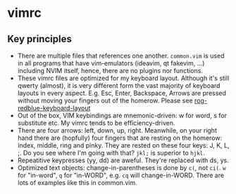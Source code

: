 # vimrc
## Key principles
- There are multiple files that references one another. `common.vim` is used in all programs that have vim-emulators (ideavim, qt fakevim, ...) including NVIM itself, hence, there are no plugins nor functions.
- These vimrc files are optimized for my keyboard layout. Although it's still qwerty (almost), it is very different form the vast majority of keyboard layouts in every aspect. E.g. Esc, Enter, Backspace, Arrows are pressed without moving your fingers out of the homerow. Please see [rog-redblue-keyboard-layout](https://github.com/Roman-/rog-redblue-keyboard-layout)
- Out of the box, VIM keybindings are mnemonic-driven: w for word, s for substitute etc. My vimrc tends to be efficiency-driven.
- There are four arrows: left, down, up, right. Meanwhile, on your right hand there are (hopfully) four fingers that are resting on the homerow: index, middle, ring and pinky. They are rested on these four keys: J, K, L, ;. Do you see where I'm going with that? `jkl;` is superior to `hjkl`.
- Repeatitive keypresses (yy, dd) are aweful. They're replaced with ds, ys.
- Optimized text objects: change-in-parentheses is done by `c(`, not `ci(`. `w` for "in-word", `q` for "in-WORD", e.g. `cq` will change-in-WORD. There are lots of examples like this in common.vim.
